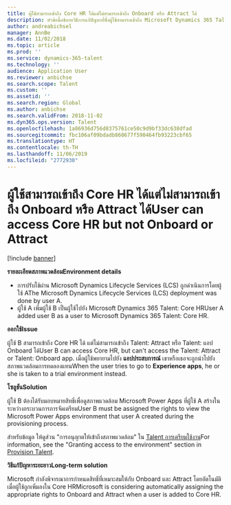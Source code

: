 ```yaml
---
title: ผู้ใช้สามารถเข้าถึง Core HR ได้แต่ไม่สามารถเข้าถึง Onboard หรือ Attract ได้
description: หัวข้อนี้อธิบายวิธีการแก้ปัญหาที่ซึ่งผู้ใช้สามารถเข้าถึง Microsoft Dynamics 365 Talent - Core HR แต่ไม่สามารถเข้าถึง Attract หรือ Onboard ได้
author: andreabichsel
manager: AnnBe
ms.date: 11/02/2018
ms.topic: article
ms.prod: ''
ms.service: dynamics-365-talent
ms.technology: ''
audience: Application User
ms.reviewer: anbichse
ms.search.scope: Talent
ms.custom: ''
ms.assetid: ''
ms.search.region: Global
ms.author: anbichse
ms.search.validFrom: 2018-11-02
ms.dyn365.ops.version: Talent
ms.openlocfilehash: 1a86936d756d8375761ce50c9d9bf33dc638dfad
ms.sourcegitcommit: fbc106af09bdadb860677f590464fb93223cbf65
ms.translationtype: HT
ms.contentlocale: th-TH
ms.lasthandoff: 11/06/2019
ms.locfileid: "2772930"
---
```

# <a name="user-can-access-core-hr-but-not-onboard-or-attract"></a><span data-ttu-id="0c8c9-103">ผู้ใช้สามารถเข้าถึง Core HR ได้แต่ไม่สามารถเข้าถึง Onboard หรือ Attract ได้</span><span class="sxs-lookup"><span data-stu-id="0c8c9-103">User can access Core HR but not Onboard or Attract</span></span>

[!include [banner](includes/banner.md)]

<span data-ttu-id="0c8c9-104">**รายละเอียดสภาพแวดล้อม**</span><span class="sxs-lookup"><span data-stu-id="0c8c9-104">**Environment details**</span></span>

- <span data-ttu-id="0c8c9-105">การปรับใช้ผ่าน Microsoft Dynamics Lifecycle Services (LCS) ถูกดำเนินการโดยผู้ใช้ A</span><span class="sxs-lookup"><span data-stu-id="0c8c9-105">The Microsoft Dynamics Lifecycle Services (LCS) deployment was done by user A.</span></span>
- <span data-ttu-id="0c8c9-106">ผู้ใช้ A เพิ่มผู้ใช้ B เป็นผู้ใช้ไปยัง Microsoft Dynamics 365 Talent: Core HR</span><span class="sxs-lookup"><span data-stu-id="0c8c9-106">User A added user B as a user to Microsoft Dynamics 365 Talent: Core HR.</span></span>

<span data-ttu-id="0c8c9-107">**ออกใช้**</span><span class="sxs-lookup"><span data-stu-id="0c8c9-107">**Issue**</span></span>

<span data-ttu-id="0c8c9-108">ผู้ใช้ B สามารถเข้าถึง Core HR ได้ แต่ไม่สามารถเข้าถึง Talent: Attract หรือ Talent: แอป Onboard ได้</span><span class="sxs-lookup"><span data-stu-id="0c8c9-108">User B can access Core HR, but can't access the Talent: Attract or Talent: Onboard app.</span></span> <span data-ttu-id="0c8c9-109">เมื่อผู้ใช้พยายามไปยัง **แอปประสบการณ์** เขาหรือเธอจะถูกนำไปยังสภาพแวดล้อมการทดลองแทน</span><span class="sxs-lookup"><span data-stu-id="0c8c9-109">When the user tries to go to **Experience apps**, he or she is taken to a trial environment instead.</span></span>

<span data-ttu-id="0c8c9-110">**โซลูชัน**</span><span class="sxs-lookup"><span data-stu-id="0c8c9-110">**Solution**</span></span>

<span data-ttu-id="0c8c9-111">ผู้ใช้ B ต้องได้รับมอบหมายสิทธิ์เพื่อดูสภาพแวดล้อม Microsoft Power Apps ที่ผู้ใช้ A สร้างในระหว่างกระบวนการการจัดเตรียม</span><span class="sxs-lookup"><span data-stu-id="0c8c9-111">User B must be assigned the rights to view the Microsoft Power Apps environment that user A created during the provisioning process.</span></span>

<span data-ttu-id="0c8c9-112">สำหรับข้อมูล ให้ดูส่วน "การอนุญาตให้เข้าถึงสภาพแวดล้อม" ใน [Talent การเตรียมใช้งาน](https://docs.microsoft.com/dynamics365/unified-operations/talent/provisioning-talent)</span><span class="sxs-lookup"><span data-stu-id="0c8c9-112">For information, see the "Granting access to the environment" section in [Provision Talent](https://docs.microsoft.com/dynamics365/unified-operations/talent/provisioning-talent).</span></span>

<span data-ttu-id="0c8c9-113">**วิธีแก้ปัญหาระยะยาว**</span><span class="sxs-lookup"><span data-stu-id="0c8c9-113">**Long-term solution**</span></span>

<span data-ttu-id="0c8c9-114">Microsoft กำลังพิจารณาการกำหนดสิทธิ์ที่เหมาะสมให้กับ Onboard และ Attract โดยอัตโนมัติ เมื่อผู้ใช้ถูกเพิ่มลงใน Core HR</span><span class="sxs-lookup"><span data-stu-id="0c8c9-114">Microsoft is considering automatically assigning the appropriate rights to Onboard and Attract when a user is added to Core HR.</span></span>

